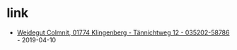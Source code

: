 # link

* [Weidegut Colmnit, 01774  Klingenberg - Tännichtweg 12 - 035202-58786](http://www.colmnitz-weidegut.de/) - 2019-04-10
